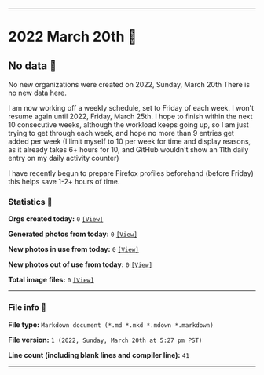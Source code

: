 
***

# 2022 March 20th 📅

## No data 🚫

No new organizations were created on 2022, Sunday, March 20th There is no new data here.

<!-- I do not plan on creating any new organizations until I get more caught up, and have at least 6 hours of free time on any day (most likely, I will resume next Friday, March 4th) !-->

I am now working off a weekly schedule, set to Friday of each week. I won't resume again until 2022, Friday, March 25th. I hope to finish within the next 10 consecutive weeks, although the workload keeps going up, so I am just trying to get through each week, and hope no more than 9 entries get added per week (I limit myself to 10 per week for time and display reasons, as it already takes 6+ hours for 10, and GitHub wouldn't show an 11th daily entry on my daily activity counter)

I have recently begun to prepare Firefox profiles beforehand (before Friday) this helps save 1-2+ hours of time.

<!-- I will (hopefully) be creating new organizations at some point later this month. At the moment, I have become overloaded, and need to take a break. The list keeps growing faster than I can catch up on it, and it would have taken 3+ more consecutive days of work, which I can't do right now. !-->

### Statistics 📝

**Orgs created today:** `0` [`[View]`](/NewOrgs/2022/03_March/README.md#2022-march-20th)

**Generated photos from today:** `0` [`[View]`](/OrganizationGraphics/ByDate/2022/March/20/Generated/)

**New photos in use from today:** `0` [`[View]`](/OrganizationGraphics/ByDate/2022/March/20/Used/)

**New photos out of use from today:** `0` [`[View]`](/OrganizationGraphics/ByDate/2022/March/20/Unused/)

**Total image files:** `0` [`[View]`](/OrganizationGraphics/ByDate/2022/March/20/)

***

### File info 📜

**File type:** `Markdown document (*.md *.mkd *.mdown *.markdown)`

**File version:** `1 (2022, Sunday, March 20th at 5:27 pm PST)`

**Line count (including blank lines and compiler line):** `41`

***
